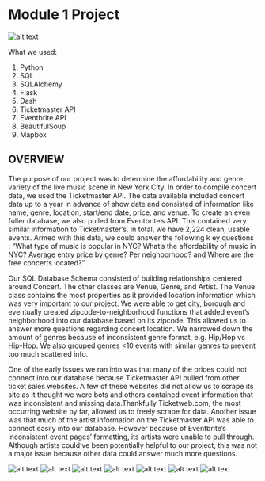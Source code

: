 # Module 1 Project
![alt text](https://github.com/briansrebrenik/Mod-1-Project/blob/master/screenshots/Screen%20Shot%202018-11-19%20at%201.23.52%20PM.png?raw=true)

What we used:

1. Python
2. SQL
3. SQLAlchemy
4. Flask
5. Dash
6. Ticketmaster API
7. Eventbrite API
8. BeautifulSoup
9. Mapbox 


## OVERVIEW
The purpose of our project was to determine the affordability and genre variety of the live music scene in New York City. In order to compile concert data, we used the Ticketmaster API. The data available included concert data up to a year in advance of show date and
consisted of information like name, genre, location, start/end date, price, and venue. To create an even fuller database,
we also pulled from Eventbrite’s API. This contained very similar information to
Ticketmaster’s. In total, we have 2,224 clean, usable events. Armed with this data, we could answer the following k
ey questions : “What type of music is popular in NYC? What’s the affordability of music in NYC?
Average entry price by genre? Per neighborhood? and Where are the free concerts located?”

Our SQL Database Schema consisted of building relationships centered around Concert.
The other classes are Venue, Genre, and Artist. The Venue class contains the most properties
as it provided location information which was very important to our project. We were able to get
city, borough and eventually created zipcode-to-neighborhood functions that added event’s neighborhood
into our database based on its zipcode. This allowed us to answer more questions regarding concert location.
We narrowed down the amount of genres because of inconsistent genre format, e.g. Hip/Hop vs Hip-Hop.
We also grouped genres <10 events with similar genres to prevent too much scattered info.

One of the early issues we ran into was that many of the prices could not connect into our database because Ticketmaster API pulled
from other ticket sales websites. A few of these websites did not allow us to scrape its site as it thought
we were bots and others contained event information that was inconsistent and missing data.Thankfully Ticketweb.com,
the most occurring website by far, allowed us to freely scrape for data. Another issue was that
much of the artist information on the Ticketmaster API was able to connect easily into our database.
However because of Eventbrite’s inconsistent event pages’ formatting, its artists were unable to pull through.
Although artists could’ve been potentially helpful to our project, this was not a major issue because other data could answer much more questions.

![alt text](https://github.com/briansrebrenik/Mod-1-Project/blob/master/screenshots/Screen%20Shot%202018-11-19%20at%203.33.41%20PM.png)
![alt text](https://github.com/briansrebrenik/Mod-1-Project/blob/master/screenshots/Screen%20Shot%202018-11-19%20at%203.34.05%20PM.png)
![alt text](https://github.com/briansrebrenik/Mod-1-Project/blob/master/screenshots/Screen%20Shot%202018-11-19%20at%203.34.36%20PM.png)
![alt text](https://github.com/briansrebrenik/Mod-1-Project/blob/master/screenshots/Screen%20Shot%202018-11-19%20at%203.34.53%20PM.png)
![alt text](https://github.com/briansrebrenik/Mod-1-Project/blob/master/screenshots/Screen%20Shot%202018-11-19%20at%203.35.22%20PM.png)
![alt text](https://github.com/briansrebrenik/Mod-1-Project/blob/master/screenshots/Screen%20Shot%202018-11-19%20at%203.35.36%20PM.png)
![alt text](https://github.com/briansrebrenik/Mod-1-Project/blob/master/screenshots/Screen%20Shot%202018-11-19%20at%203.35.50%20PM.png)
